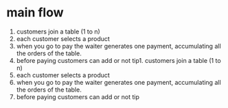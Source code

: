 # main flow

1. customers join a table (1 to n)
2. each customer selects a product
3. when you go to pay the waiter generates one payment, accumulating all the orders of the table.
4. before paying customers can add or not tip1. customers join a table (1 to n)
2. each customer selects a product
3. when you go to pay the waiter generates one payment, accumulating all the orders of the table.
4. before paying customers can add or not tip
